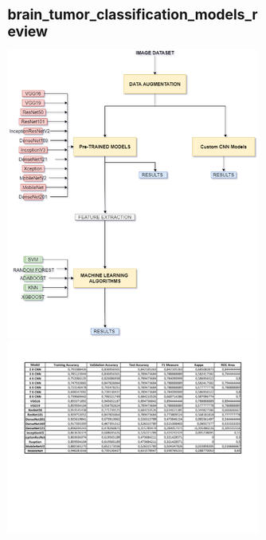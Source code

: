 # brain_tumor_classification_models_review
![alt text](https://github.com/ZeynelAbidin91/brain_tumor_classification_models_review/blob/master/Process%20Diagram.png)
![models_accuracy_score](evaluation_of_models_on_tumor_dataset-1.jpg)
